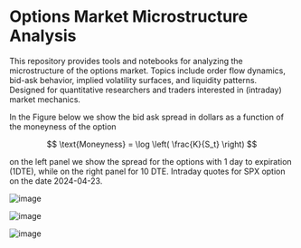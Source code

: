 # Options Market Microstructure Analysis

This repository provides tools and notebooks for analyzing the microstructure of the options market. Topics include order flow dynamics, bid-ask behavior, implied volatility surfaces, and liquidity patterns. Designed for quantitative researchers and traders interested in (intraday) market mechanics.

In the Figure below we show the bid ask spread in dollars as a function of the moneyness of the option

$$ \text{Moneyness} = \log \left( \frac{K}{S_t} \right) $$ 

on the left panel we show the spread for the options with 1 day to expiration (1DTE), while on the right panel for 10 DTE. Intraday quotes for SPX option on the date 2024-04-23.






![image](https://github.com/user-attachments/assets/c9c0b77d-a5c0-44d1-8a7f-7958e5f4cca7)

![image](https://github.com/user-attachments/assets/07c18612-9fce-495e-a2b7-6850540a917e)

![image](https://github.com/user-attachments/assets/f0aed7c9-0970-4995-be4c-fd201f54b367)






